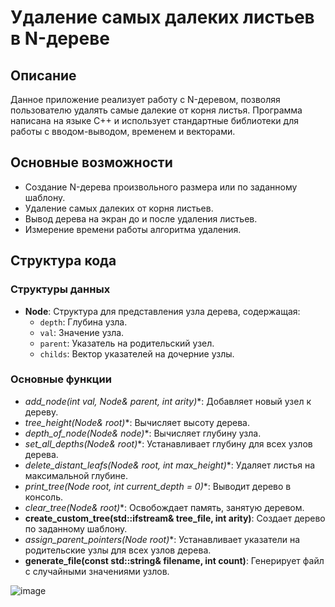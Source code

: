 # Удаление самых далеких листьев в N-дереве

## Описание

Данное приложение реализует работу с N-деревом, позволяя пользователю удалять самые далекие от корня листья. Программа написана на языке C++ и использует стандартные библиотеки для работы с вводом-выводом, временем и векторами.

## Основные возможности

- Создание N-дерева произвольного размера или по заданному шаблону.
- Удаление самых далеких от корня листьев.
- Вывод дерева на экран до и после удаления листьев.
- Измерение времени работы алгоритма удаления.

## Структура кода

### Структуры данных

- **Node**: Структура для представления узла дерева, содержащая:
  - `depth`: Глубина узла.
  - `val`: Значение узла.
  - `parent`: Указатель на родительский узел.
  - `childs`: Вектор указателей на дочерние узлы.

### Основные функции

- **add_node(int val, Node*& parent, int arity)**: Добавляет новый узел к дереву.
- **tree_height(Node*& root)**: Вычисляет высоту дерева.
- **depth_of_node(Node*& node)**: Вычисляет глубину узла.
- **set_all_depths(Node*& root)**: Устанавливает глубину для всех узлов дерева.
- **delete_distant_leafs(Node*& root, int max_height)**: Удаляет листья на максимальной глубине.
- **print_tree(Node* root, int current_depth = 0)**: Выводит дерево в консоль.
- **clear_tree(Node*& root)**: Освобождает память, занятую деревом.
- **create_custom_tree(std::ifstream& tree_file, int arity)**: Создает дерево по заданному шаблону.
- **assign_parent_pointers(Node* root)**: Устанавливает указатели на родительские узлы для всех узлов дерева.
- **generate_file(const std::string& filename, int count)**: Генерирует файл с случайными значениями узлов.

![image](https://github.com/user-attachments/assets/fe9f856a-d21e-4b78-b5e0-d4433296b786)
